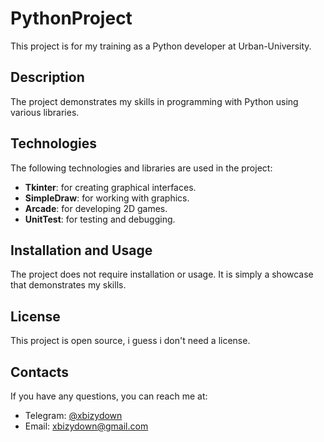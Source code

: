 # PythonProject

This project is for my training as a Python developer at Urban-University.

## Description

The project demonstrates my skills in programming with Python using various libraries.

## Technologies

The following technologies and libraries are used in the project:
- **Tkinter**: for creating graphical interfaces.
- **SimpleDraw**: for working with graphics.
- **Arcade**: for developing 2D games.
- **UnitTest**: for testing and debugging.

## Installation and Usage

The project does not require installation or usage. It is simply a showcase that demonstrates my skills.

## License

This project is open source, i guess i don't need a license.

## Contacts

If you have any questions, you can reach me at:
- Telegram: [@xbizydown](https://t.me/xbizydown)
- Email: [xbizydown@gmail.com](mailto:xbizydown@gmail.com)

